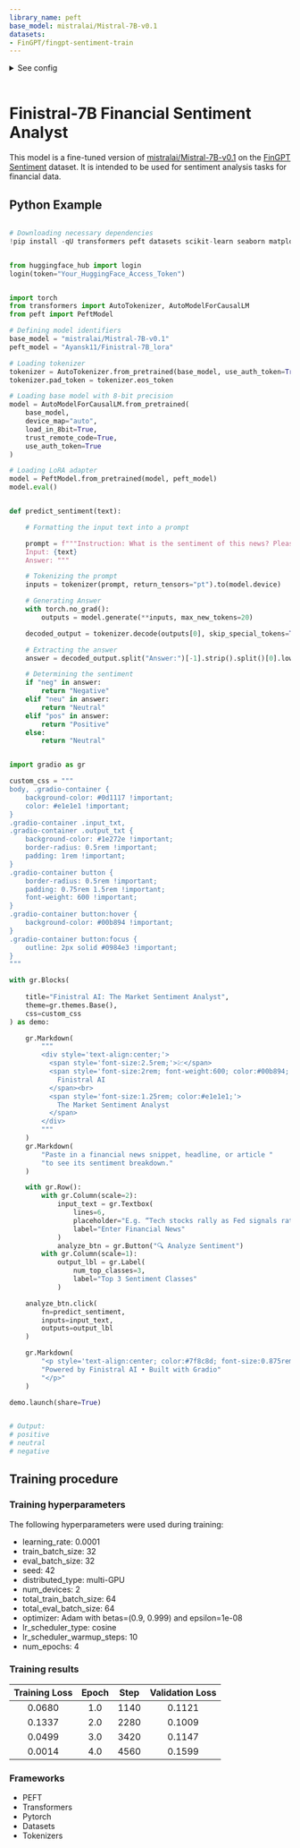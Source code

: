 ```yaml
---
library_name: peft
base_model: mistralai/Mistral-7B-v0.1
datasets:
- FinGPT/fingpt-sentiment-train
---
```


<!-- This model card has been generated automatically according to the information the Trainer had access to. You
should probably proofread and complete it, then remove this comment. -->

<details><summary>See config</summary>

```yaml
base_model: mistralai/Mistral-7B-v0.1
model_type: MistralForCausalLM
tokenizer_type: LlamaTokenizergin
is_mistral_derived_model: true

load_in_8bit: false
load_in_4bit: false
strict: false

datasets:
  - path: data.jsonl
    ds_type: json
    type:
      field_instruction: instruction
      field_input: input
      field_output: output
      
      format: |-
        [INST]{input}
        {instruction} [/INST] 


dataset_prepared_path:
val_set_size: 0.05
output_dir: ./lora-out

sequence_len: 4096
sample_packing: false
eval_sample_packing: false
pad_to_sequence_len: false

adapter: lora
lora_model_dir:
lora_r: 16
lora_alpha: 32
lora_dropout: 0.05
lora_target_linear: true
lora_fan_in_fan_out:

gradient_accumulation_steps: 1
micro_batch_size: 32
num_epochs: 4
optimizer: adamw_torch
lr_scheduler: cosine
learning_rate: 0.0001

bf16: auto
fp16: false
tf32: false
train_on_inputs: false
group_by_length: false

gradient_checkpointing: true
early_stopping_patience:
resume_from_checkpoint:
local_rank:
logging_steps: 1
xformers_attention:
flash_attention: true

warmup_steps: 10
save_steps:
debug:
weight_decay: 0.0
fsdp:
fsdp_config:
special_tokens:
  bos_token: "<s>"
  eos_token: "</s>"
  unk_token: "<unk>"

```

</details><br>

# Finistral-7B Financial Sentiment Analyst

This model is a fine-tuned version of [mistralai/Mistral-7B-v0.1](https://huggingface.co/mistralai/Mistral-7B-v0.1) on the [FinGPT Sentiment](https://huggingface.co/datasets/FinGPT/fingpt-sentiment-train) dataset. It is intended to be used for sentiment analysis tasks for financial data. 


## Python Example

```python

# Downloading necessary dependencies
!pip install -qU transformers peft datasets scikit-learn seaborn matplotlib pandas tqdm bitsandbytes gradio


from huggingface_hub import login
login(token="Your_HuggingFace_Access_Token")


import torch
from transformers import AutoTokenizer, AutoModelForCausalLM
from peft import PeftModel

# Defining model identifiers
base_model = "mistralai/Mistral-7B-v0.1"
peft_model = "Ayansk11/Finistral-7B_lora"

# Loading tokenizer
tokenizer = AutoTokenizer.from_pretrained(base_model, use_auth_token=True)
tokenizer.pad_token = tokenizer.eos_token

# Loading base model with 8-bit precision
model = AutoModelForCausalLM.from_pretrained(
    base_model,
    device_map="auto",
    load_in_8bit=True,
    trust_remote_code=True,
    use_auth_token=True
)

# Loading LoRA adapter
model = PeftModel.from_pretrained(model, peft_model)
model.eval()


def predict_sentiment(text):

    # Formatting the input text into a prompt

    prompt = f"""Instruction: What is the sentiment of this news? Please choose an answer from {{negative/neutral/positive}}
    Input: {text}
    Answer: """

    # Tokenizing the prompt
    inputs = tokenizer(prompt, return_tensors="pt").to(model.device)

    # Generating Answer
    with torch.no_grad():
        outputs = model.generate(**inputs, max_new_tokens=20)

    decoded_output = tokenizer.decode(outputs[0], skip_special_tokens=True)

    # Extracting the answer
    answer = decoded_output.split("Answer:")[-1].strip().split()[0].lower()

    # Determining the sentiment
    if "neg" in answer:
        return "Negative"
    elif "neu" in answer:
        return "Neutral"
    elif "pos" in answer:
        return "Positive"
    else:
        return "Neutral"  


import gradio as gr

custom_css = """
body, .gradio-container {
    background-color: #0d1117 !important;
    color: #e1e1e1 !important;
}
.gradio-container .input_txt,
.gradio-container .output_txt {
    background-color: #1e272e !important;
    border-radius: 0.5rem !important;
    padding: 1rem !important;
}
.gradio-container button {
    border-radius: 0.5rem !important;
    padding: 0.75rem 1.5rem !important;
    font-weight: 600 !important;
}
.gradio-container button:hover {
    background-color: #00b894 !important;
}
.gradio-container button:focus {
    outline: 2px solid #0984e3 !important;
}
"""

with gr.Blocks(
    
    title="Finistral AI: The Market Sentiment Analyst",
    theme=gr.themes.Base(),  
    css=custom_css          
) as demo:

    gr.Markdown(
        """
        <div style='text-align:center;'>
          <span style='font-size:2.5rem;'>💹</span>
          <span style='font-size:2rem; font-weight:600; color:#00b894;'>
            Finistral AI
          </span><br>
          <span style='font-size:1.25rem; color:#e1e1e1;'>
            The Market Sentiment Analyst
          </span>
        </div>
        """
    )
    gr.Markdown(
        "Paste in a financial news snippet, headline, or article "
        "to see its sentiment breakdown."
    )

    with gr.Row():
        with gr.Column(scale=2):
            input_text = gr.Textbox(
                lines=6,
                placeholder="E.g. “Tech stocks rally as Fed signals rate cut…”",
                label="Enter Financial News"
            )
            analyze_btn = gr.Button("🔍 Analyze Sentiment")
        with gr.Column(scale=1):
            output_lbl = gr.Label(
                num_top_classes=3,
                label="Top 3 Sentiment Classes"
            )

    analyze_btn.click(
        fn=predict_sentiment,
        inputs=input_text,
        outputs=output_lbl
    )

    gr.Markdown(
        "<p style='text-align:center; color:#7f8c8d; font-size:0.875rem;'>"
        "Powered by Finistral AI • Built with Gradio"
        "</p>"
    )

demo.launch(share=True)


# Output:    
# positive
# neutral
# negative
```

## Training procedure

### Training hyperparameters

The following hyperparameters were used during training:
* learning_rate: 0.0001
* train_batch_size: 32
* eval_batch_size: 32
* seed: 42
* distributed_type: multi-GPU
* num_devices: 2
* total_train_batch_size: 64
* total_eval_batch_size: 64
* optimizer: Adam with betas=(0.9, 0.999) and epsilon=1e-08
* lr_scheduler_type: cosine
* lr_scheduler_warmup_steps: 10
* num_epochs: 4

### Training results

| Training Loss | Epoch | Step | Validation Loss |
|:-------------:|:-----:|:----:|:---------------:|
| 0.0680        | 1.0   | 1140 | 0.1121          |
| 0.1337        | 2.0   | 2280 | 0.1009          |
| 0.0499        | 3.0   | 3420 | 0.1147          |
| 0.0014        | 4.0   | 4560 | 0.1599          |

### Frameworks

* PEFT 
* Transformers 
* Pytorch 
* Datasets 
* Tokenizers 